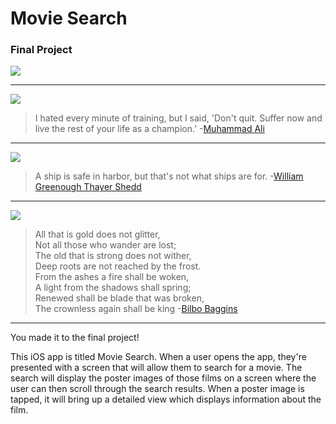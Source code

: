 # Movie Search

### Final Project

![](https://s3.amazonaws.com/learn-verified/MovieSearchFinalImage.png)

---
 
![](https://s3.amazonaws.com/learn-verified/MovieSearchAli.jpg)

> I hated every minute of training, but I said, 'Don't quit. Suffer now and live the rest of your life as a champion.' -[Muhammad Ali](https://en.wikipedia.org/wiki/Muhammad_Ali)

---

![](https://s3.amazonaws.com/learn-verified/MovieSearchWilliam+Shedd.jpg)

> A ship is safe in harbor, but that's not what ships are for. -[William Greenough Thayer Shedd](https://en.wikipedia.org/wiki/William_Greenough_Thayer_Shedd)  

---


![](https://s3.amazonaws.com/learn-verified/MovieSearchBilb.jpg)

> All that is gold does not glitter,  
Not all those who wander are lost;  
The old that is strong does not wither,  
Deep roots are not reached by the frost.  
From the ashes a fire shall be woken,  
A light from the shadows shall spring;  
Renewed shall be blade that was broken,  
The crownless again shall be king -[Bilbo Baggins](https://en.wikipedia.org/wiki/All_that_is_gold_does_not_glitter)

---

You made it to the final project! 

This iOS app is titled Movie Search. When a user opens the app, they're presented with a screen that will allow them to search for a movie. The search will display the poster images of those films on a screen where the user can then scroll through the search results. When a poster image is tapped, it will bring up a detailed view which displays information about the film.

